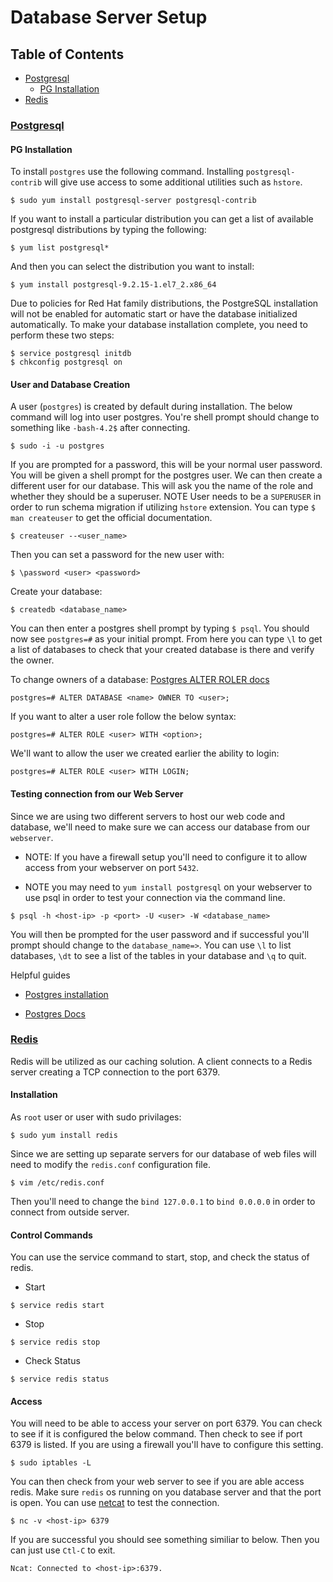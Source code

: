 # Database Server Setup
## Table of Contents
- [Postgresql](#postgresql)
	- [PG Installation](#pg-installation)
- [Redis](#redis)

### [Postgresql](https://www.postgresql.org/download/linux/redhat/)

#### PG Installation 
To install `postgres` use the following command. Installing `postgresql-contrib` will give use access to some additional utilities such as `hstore`.
```
$ sudo yum install postgresql-server postgresql-contrib
```
If you want to install a particular distribution you can get a list of available postgresql distributions by typing the following:
```
$ yum list postgresql*
```
And then you can select the distribution you want to install:
```
$ yum install postgresql-9.2.15-1.el7_2.x86_64
```
Due to policies for Red Hat family distributions, the PostgreSQL installation will not be enabled for automatic start or have the database initialized automatically. 
To make your database installation complete, you need to perform these two steps:
```
$ service postgresql initdb
$ chkconfig postgresql on
```
#### User and Database Creation
A user (`postgres`) is created by default during installation. The below command will log into user postgres. You're shell prompt should change to something like `-bash-4.2$` after connecting.
```
$ sudo -i -u postgres
```
If you are prompted for a password, this will be your normal user password. You will be given a shell prompt for the postgres user. 
We can then create a different user for our database. This will ask you the name of the role and whether they should be a superuser. 
NOTE User needs to be a `SUPERUSER` in order to run schema migration if utilizing `hstore` extension. You can type `$ man createuser` to get the official documentation. 
```
$ createuser --<user_name>
```
Then you can set a password for the new user with:
```
$ \password <user> <password>
```
Create your database:
```
$ createdb <database_name>
```
You can then enter a postgres shell prompt by typing `$ psql`. You should now see `postgres=#` as your initial prompt.
From here you can type `\l` to get a list of databases to check that your created database is there and verify the owner. 

To change owners of a database: [Postgres ALTER ROLER docs](https://www.postgresql.org/docs/9.0/static/sql-alterrole.html)
```
postgres=# ALTER DATABASE <name> OWNER TO <user>;
```
If you want to alter a user role follow the below syntax:
```
postgres=# ALTER ROLE <user> WITH <option>;
```
We'll want to allow the user we created earlier the ability to login: 
```
postgres=# ALTER ROLE <user> WITH LOGIN;
```

#### Testing connection from our Web Server
Since we are using two different servers to host our web code and database, we'll need to make sure we can access our database from our `webserver`. 
- NOTE: If you have a firewall setup you'll need to configure it to allow access from your webserver on port `5432`.  

- NOTE you may need to `yum install postgresql` on your webserver to use psql in order to test your connection via the command line.

```
$ psql -h <host-ip> -p <port> -U <user> -W <database_name> 
```
You will then be prompted for the user password and if successful you'll prompt should change to the `database_name=>`. 
You can use `\l` to list databases, `\dt` to see a list of the tables in your database and `\q` to quit.

Helpful guides
- [Postgres installation](https://www.digitalocean.com/community/tutorials/how-to-install-and-use-postgresql-on-centos-7)

- [Postgres Docs](https://www.postgresql.org/docs/9.0/static/)

### [Redis](https://redis.io/topics/quickstart)
Redis will be utilized as our caching solution. A client connects to a Redis server creating a TCP connection to the port 6379. 

#### Installation 
As `root` user or user with sudo privilages:
```
$ sudo yum install redis
```
Since we are setting up separate servers for our database of web files will need to modify the `redis.conf` configuration file. 
```
$ vim /etc/redis.conf
```
Then you'll need to change the `bind 127.0.0.1` to `bind 0.0.0.0` in order to connect from outside server.

#### Control Commands
You can use the service command to start, stop, and check the status of redis.
- Start
```
$ service redis start
```
- Stop
```
$ service redis stop
```
- Check Status
```
$ service redis status
```

#### Access 
You will need to be able to access your server on port 6379. You can check to see if it is configured the below command. Then check to see if port 6379 is listed. 
If you are using a firewall you'll have to configure this setting. 
```
$ sudo iptables -L
```
You can then check from your web server to see if you are able access redis. Make sure `redis` os running on you database server and that the port is open.
You can use [netcat](https://en.wikipedia.org/wiki/Netcat) to test the connection.
```
$ nc -v <host-ip> 6379
```
If you are successful you should see something similiar to below. Then you can just use `Ctl-C` to exit.
```
Ncat: Connected to <host-ip>:6379.
```

